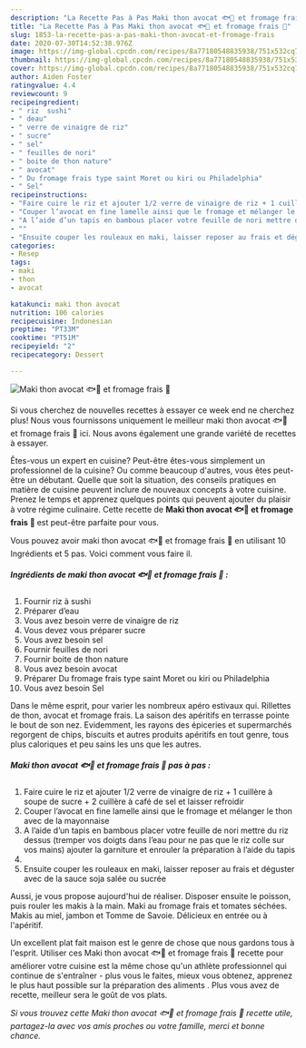 ```yaml
---
description: "La Recette Pas à Pas Maki thon avocat 🐟🥑 et fromage frais 🍣"
title: "La Recette Pas à Pas Maki thon avocat 🐟🥑 et fromage frais 🍣"
slug: 1853-la-recette-pas-a-pas-maki-thon-avocat-et-fromage-frais
date: 2020-07-30T14:52:38.976Z
image: https://img-global.cpcdn.com/recipes/8a77180548835938/751x532cq70/maki-thon-avocat-🐟🥑-et-fromage-frais-🍣-photo-principale-de-la-recette.jpg
thumbnail: https://img-global.cpcdn.com/recipes/8a77180548835938/751x532cq70/maki-thon-avocat-🐟🥑-et-fromage-frais-🍣-photo-principale-de-la-recette.jpg
cover: https://img-global.cpcdn.com/recipes/8a77180548835938/751x532cq70/maki-thon-avocat-🐟🥑-et-fromage-frais-🍣-photo-principale-de-la-recette.jpg
author: Aiden Foster
ratingvalue: 4.4
reviewcount: 9
recipeingredient:
- " riz  sushi"
- " deau"
- " verre de vinaigre de riz"
- " sucre"
- " sel"
- " feuilles de nori"
- " boite de thon nature"
- " avocat"
- " Du fromage frais type saint Moret ou kiri ou Philadelphia"
- " Sel"
recipeinstructions:
- "Faire cuire le riz et ajouter 1/2 verre de vinaigre de riz + 1 cuillère à soupe de sucre + 2 cuillère à café de sel et laisser refroidir"
- "Couper l’avocat en fine lamelle ainsi que le fromage et mélanger le thon avec de la mayonnaise"
- "A l’aide d’un tapis en bambous placer votre feuille de nori mettre du riz dessus (tremper vos doigts dans l’eau pour ne pas que le riz colle sur vos mains) ajouter la garniture et enrouler la préparation à l’aide du tapis"
- ""
- "Ensuite couper les rouleaux en maki, laisser reposer au frais et déguster avec de la sauce soja salée ou sucrée"
categories:
- Resep
tags:
- maki
- thon
- avocat

katakunci: maki thon avocat 
nutrition: 106 calories
recipecuisine: Indonesian
preptime: "PT33M"
cooktime: "PT51M"
recipeyield: "2"
recipecategory: Dessert

---
```



![Maki thon avocat 🐟🥑 et fromage frais 🍣](https://img-global.cpcdn.com/recipes/8a77180548835938/751x532cq70/maki-thon-avocat-🐟🥑-et-fromage-frais-🍣-photo-principale-de-la-recette.jpg)

Si vous cherchez de nouvelles recettes à essayer ce week end ne cherchez plus! Nous vous fournissons uniquement le meilleur maki thon avocat 🐟🥑 et fromage frais 🍣 ici. Nous avons également une grande variété de recettes à essayer.

Êtes-vous un expert en cuisine? Peut-être êtes-vous simplement un professionnel de la cuisine? Ou comme beaucoup d'autres, vous êtes peut-être un débutant. Quelle que soit la situation, des conseils pratiques en matière de cuisine peuvent inclure de nouveaux concepts à votre cuisine. Prenez le temps et apprenez quelques points qui peuvent ajouter du plaisir à votre régime culinaire. Cette recette de <strong> Maki thon avocat 🐟🥑 et fromage frais 🍣 </strong> est peut-être parfaite pour vous.

<!--inarticleads1-->

Vous pouvez avoir maki thon avocat 🐟🥑 et fromage frais 🍣 en utilisant 10 Ingrédients et 5 pas. Voici comment vous faire il.

##### Ingrédients de maki thon avocat 🐟🥑 et fromage frais 🍣 :

1. Fournir  riz à sushi
1. Préparer  d’eau
1. Vous avez besoin  verre de vinaigre de riz
1. Vous devez vous préparer  sucre
1. Vous avez besoin  sel
1. Fournir  feuilles de nori
1. Fournir  boite de thon nature
1. Vous avez besoin  avocat
1. Préparer  Du fromage frais type saint Moret ou kiri ou Philadelphia
1. Vous avez besoin  Sel


Dans le même esprit, pour varier les nombreux apéro estivaux qui. Rillettes de thon, avocat et fromage frais. La saison des apéritifs en terrasse pointe le bout de son nez. Evidemment, les rayons des épiceries et supermarchés regorgent de chips, biscuits et autres produits apéritifs en tout genre, tous plus caloriques et peu sains les uns que les autres. 

<!--inarticleads2-->

##### Maki thon avocat 🐟🥑 et fromage frais 🍣 pas à pas :

1. Faire cuire le riz et ajouter 1/2 verre de vinaigre de riz + 1 cuillère à soupe de sucre + 2 cuillère à café de sel et laisser refroidir
1. Couper l’avocat en fine lamelle ainsi que le fromage et mélanger le thon avec de la mayonnaise
1. A l’aide d’un tapis en bambous placer votre feuille de nori mettre du riz dessus (tremper vos doigts dans l’eau pour ne pas que le riz colle sur vos mains) ajouter la garniture et enrouler la préparation à l’aide du tapis
1. 
1. Ensuite couper les rouleaux en maki, laisser reposer au frais et déguster avec de la sauce soja salée ou sucrée


Aussi, je vous propose aujourd&#39;hui de réaliser. Disposer ensuite le poisson, puis rouler les makis à la main. Maki au fromage frais et tomates séchées. Makis au miel, jambon et Tomme de Savoie. Délicieux en entrée ou à l&#39;apéritif. 

<!--inarticleads1-->

<p>
Un excellent plat fait maison est le genre de chose que nous gardons tous à l'esprit. Utiliser ces Maki thon avocat 🐟🥑 et fromage frais 🍣 recette pour améliorer votre cuisine est la même chose qu'un athlète professionnel qui continue de s'entraîner - plus vous le faites, mieux vous obtenez, apprenez le plus haut possible sur la préparation des aliments . Plus vous avez de recette, meilleur sera le goût de vos plats.
</p>

<p>
<i>Si vous trouvez cette Maki thon avocat 🐟🥑 et fromage frais 🍣 recette utile, partagez-la avec vos amis proches ou votre famille, merci et bonne chance.</i>
</p>
